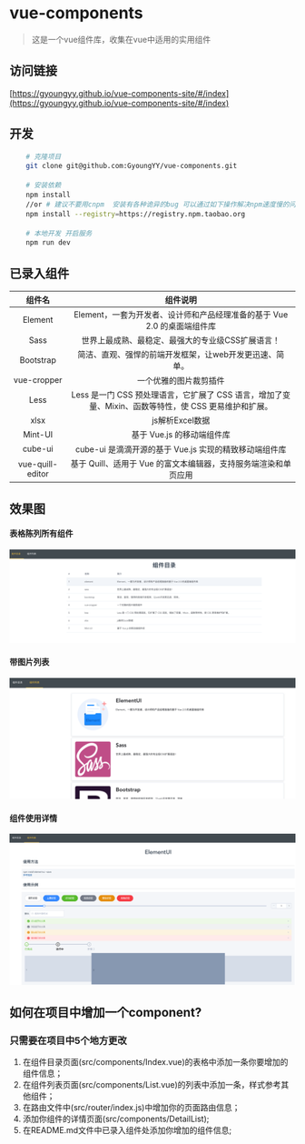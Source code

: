 # vue-components

> 这是一个vue组件库，收集在vue中适用的实用组件

## 访问链接
[https://gyoungyy.github.io/vue-components-site/#/index](https://gyoungyy.github.io/vue-components-site/#/index)

## 开发
```bash
    # 克隆项目
    git clone git@github.com:GyoungYY/vue-components.git

    # 安装依赖
    npm install
    //or # 建议不要用cnpm  安装有各种诡异的bug 可以通过如下操作解决npm速度慢的问题
    npm install --registry=https://registry.npm.taobao.org

    # 本地开发 开启服务
    npm run dev
```


## 已录入组件
| 组件名      | 组件说明          |
| :----:     | :---------:      |
| Element    | Element，一套为开发者、设计师和产品经理准备的基于 Vue 2.0 的桌面端组件库 |
| Sass       | 世界上最成熟、最稳定、最强大的专业级CSS扩展语言！|
| Bootstrap  | 简洁、直观、强悍的前端开发框架，让web开发更迅速、简单。 |
| vue-cropper | 一个优雅的图片裁剪插件 |
| Less       | Less 是一门 CSS 预处理语言，它扩展了 CSS 语言，增加了变量、Mixin、函数等特性，使 CSS 更易维护和扩展。 |
| xlsx       | js解析Excel数据 |
| Mint-UI | 基于 Vue.js 的移动端组件库 |
| cube-ui  | cube-ui 是滴滴开源的基于 Vue.js 实现的精致移动端组件库 |
| vue-quill-editor  | 基于 Quill、适用于 Vue 的富文本编辑器，支持服务端渲染和单页应用 |


## 效果图

#### 表格陈列所有组件

![表格陈列所有组件](https://github.com/GyoungYY/vue-components/blob/master/src/assets/index.png)

#### 带图片列表

![带图片列表](https://github.com/GyoungYY/vue-components/blob/master/src/assets/list.png)<br />

#### 组件使用详情

![组件使用详情](https://github.com/GyoungYY/vue-components/blob/master/src/assets/detail.png)<br />


## 如何在项目中增加一个component?
### 只需要在项目中5个地方更改
1. 在组件目录页面(src/components/Index.vue)的表格中添加一条你要增加的组件信息；
2. 在组件列表页面(src/components/List.vue)的列表中添加一条，样式参考其他组件；
3. 在路由文件中(src/router/index.js)中增加你的页面路由信息；
4. 添加你组件的详情页面(src/components/DetailList);
5. 在README.md文件中已录入组件处添加你增加的组件信息;
